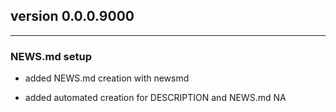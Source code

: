 ## version 0.0.0.9000

---

### NEWS.md setup

- added NEWS.md creation with newsmd

- added automated creation for DESCRIPTION and NEWS.md
NA


